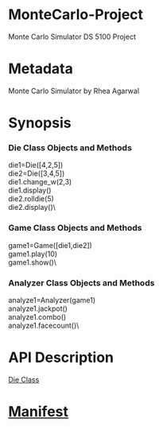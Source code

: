# MonteCarlo-Project
Monte Carlo Simulator DS 5100 Project

# Metadata
Monte Carlo Simulator by Rhea Agarwal

# Synopsis
### Die Class Objects and Methods
die1=Die([4,2,5])\
die2=Die([3,4,5])\
die1.change_w(2,3)\
die1.display()\
die2.rolldie(5)\
die2.display()\

### Game Class Objects and Methods
game1=Game([die1,die2])\
game1.play(10)\
game1.show()\


### Analyzer Class Objects and Methods
analyze1=Analyzer(game1)\
analyze1.jackpot()\
analyze1.combo()\
analyze1.facecount()\

# API Description
<u> Die Class <u>


# Manifest
